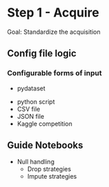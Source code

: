 # Step 1 - Acquire

Goal: Standardize the acquisition

## Config file logic

### Configurable forms of input
- pydataset
<!-- - sql source -->
- python script
- CSV file
- JSON file
- Kaggle competition


## Guide Notebooks
- Null handling
    - Drop strategies
    - Impute strategies